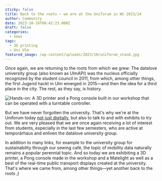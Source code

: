 ```yaml
---
sticky: false
title: Back to the roots – we are at the Uniforum in WS 2023/24
author: Community
date: 2023-10-16T08:42:23.000Z
draft: false
categories:
  - news
tags:
  - 3D printing
  - Uni Ulm
featured_image: /wp-content/uploads/2023/10/uniforum_stand.jpg
---
```


Once again, we are returning to the roots from which we grew: The datalove university group (also known as UlmAPI) was the nucleus officially recognized by the student council in 2011, from which, among other things, the first Jugend hackt in Ulm emerged in 2015—and then the idea for a third place in the city. The rest, as they say, is history.

![Hands-on: A 3D printer and a Pong console built in our workshop that can be operated with a turntable controller.](/wp-content/uploads/2023/10/uniforum_exponate.jpg)

But we have never forgotten the university. That's why we're at the Uniforum today [not just digitally](https://stuve.uni-ulm.de/aktuelles/veranstaltungen/digitales-uniforum/freizeit-unterhaltung-und-netzwerk#c3143), but also to talk to and with exhibits to try out. We are very pleased that we are once again receiving a lot of interest from students, especially in the last few semesters, who are active at temporärhaus and enliven the datalove university group.

In addition to many links, for example to the university group for sustainability through our sewing café, the topic of mobility data naturally remains a popular perennial topic. And so today we are exhibiting a 3D printer, a Pong console made in the workshop and a Matelight as well as a best of the real-time public transport displays created at the university. That's where we came from, among other things—yet another back to the roots ;)
